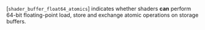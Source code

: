 [`shader_buffer_float64_atomics`]
indicates whether shaders  **can**  perform 64-bit floating-point load, store
and exchange atomic operations on storage buffers.